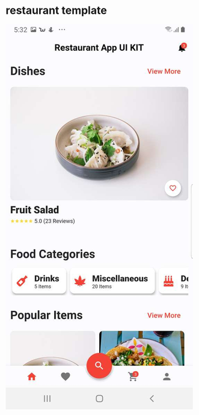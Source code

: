 # restaurant template

![alt text](https://github.com/BlackGold-1989/FoodDelivery-Flutter/blob/1.0/restaurant/home.JPEG?raw=true "Home")

